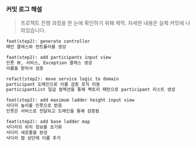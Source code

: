 ### 커밋 로그 해설
> 프로젝트 진행 과정을 한 눈에 확인하기 위해 제작. 자세한 내용은 실제 커밋에 나와있습니다.
```html
feat(step2): generate controller
메인 클래스와 컨트롤러를 생성

feat(step2): add participants input view
인풋 뷰, 서비스, Exception 클래스 생성
이름을 받아서 검증

refact(step2): move service logic to domain
participant 도메인으로 이름 검증 로직 이동
participantList 일급 컬렉션을 통해 팩토리 패턴으로 participant 리스트 생성

feat(step2): add maximum ladder height input view
사다리 높이를 인풋으로 받음
인풋은 서비스로 전달되고 도메인을 통해 검증됨

feat(step2): add base ladder map
사다리의 위치 정보를 초기화
사다리 세로줄을 완성
사다리 맵 상단에 이름 추가
```
